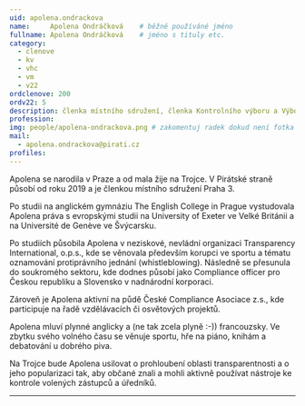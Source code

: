 ```yaml
---
uid: apolena.ondrackova
name:     Apolena Ondráčková  	# běžně používáné jméno
fullname: Apolena Ondráčková  	# jméno s tituly etc.
category:
  - clenove
  - kv
  - vhc
  - vm
  - v22
ordclenove: 200
ordv22: 5
description: členka místního sdružení, členka Kontrolního výboru a Výboru pro majetek, místopředsedkyně Komise pro vedlejší hospodářskou činnost # zobrazuje se v lide
profession: 
img: people/apolena-ondrackova.png # zakomentuj radek dokud není fotka
mail:
  - apolena.ondrackova@pirati.cz
profiles:
---
```


Apolena se narodila v Praze  a od mala žije na Trojce. V Pirátské straně působí od roku 2019 a je členkou místního sdružení Praha 3.

Po studii na anglickém gymnáziu The English College in Prague vystudovala Apolena práva s evropskými studii na University of Exeter ve Velké Británii a na Université de Genève ve Švýcarsku.

Po studiích působila Apolena v neziskové, nevládní organizaci Transparency International, o.p.s., kde se věnovala především korupci ve sportu a tématu oznamování protiprávního jednání (whistleblowing). Následně se přesunula do soukromého sektoru, kde dodnes působí jako Compliance officer pro Českou republiku a Slovensko v nadnárodní korporaci. 

Zároveň je Apolena aktivní na půdě České Compliance Asociace z.s., kde participuje na řadě vzdělávacích či osvětových projektů. 

Apolena mluví plynné anglicky a (ne tak zcela plyně :-)) francouzsky. Ve zbytku svého volného času se věnuje sportu, hře na piáno, knihám a debatování u dobrého piva. 

Na Trojce bude Apolena usilovat o prohloubení oblasti transparentnosti a o jeho popularizaci tak, aby občané znali a mohli aktivně používat nástroje ke kontrole volených zástupců a úředníků.

---
